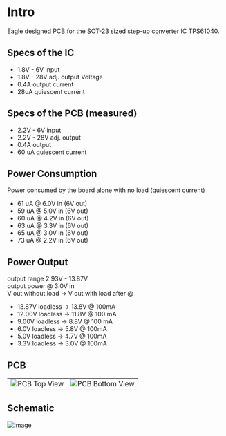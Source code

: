 # Intro

Eagle designed PCB for the SOT-23 sized step-up converter IC TPS61040.

## Specs of the IC

- 1.8V - 6V input
- 1.8V - 28V adj. output Voltage
- 0.4A output current
- 28uA quiescent current

## Specs of the PCB (measured)

- 2.2V - 6V input
- 2.2V - 28V adj. output
- 0.4A output
- 60 uA quiescent current

## Power Consumption 

Power consumed by the board alone with no load (quiescent current)

- 61 uA @ 6.0V in (6V out)
- 59 uA @ 5.0V in (6V out)
- 60 uA @ 4.2V in (6V out)
- 63 uA @ 3.3V in (6V out)
- 65 uA @ 3.0V in (6V out)
- 73 uA @ 2.2V in (6V out)

## Power Output

output range 2.93V - 13.87V  
output power @ 3.0V in  
V out without load -> V out with load after @  

- 13.87V loadless -> 13.8V @ 100mA  
- 12.00V loadless -> 11.8V @ 100 mA  
- 9.00V loadless -> 8.8V @ 100 mA  
- 6.0V loadless -> 5.8V @ 100mA  
- 5.0V loadless -> 4.7V @ 100mA  
- 3.3V loadless -> 3.0V @ 100mA  

## PCB

<table>
  <tr>
    <td>
      <img src="https://github.com/user-attachments/assets/261a03f8-a712-4b88-8605-55cf0568de2d" alt="PCB Top View"/>
    </td>
    <td>
      <img src="https://github.com/user-attachments/assets/73cf3478-eedc-4b59-91a0-4b0301820461" alt="PCB Bottom View"/>
    </td>
  </tr>
</table>

## Schematic

![image](https://github.com/user-attachments/assets/ffd44ff2-4bca-4434-814a-d52b781be895)


